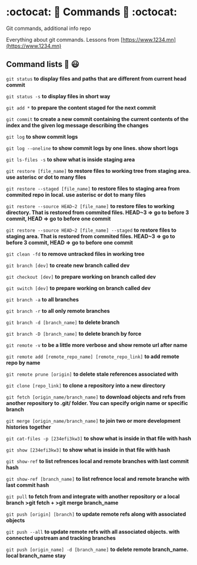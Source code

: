 # :octocat: 💫 Commands :dizzy: :octocat:
Git commands, additional info repo

Everything about git commands. Lessons from [https://www.1234.mn](https://www.1234.mn)

## Command lists :monocle_face: 😃

`git status` **to display files and paths that are different from current head commit**

`git status -s` **to display files in short way**

`git add *` **to prepare the content staged for the next commit**

`git commit` **to create a new commit containing the current contents of the index and the given log message describing the changes**

`git log` **to show commit logs**

`git log --oneline` **to show commit logs by one lines. show short logs**

`git ls-files -s` **to show what is inside staging area**

`git restore [file_name]` **to restore files to working tree from staging area. use asterisc or dot to many files**

`git restore --staged [file_name]` **to restore files to staging area from commited repo in local. use asterisc or dot to many files**

`git restore --source HEAD~2 [file_name]` **to restore files to working directory. That is restored from commited files. HEAD~3 => go to before 3 commit, HEAD => go to before one commit** 

`git restore --source HEAD~2 [file_name] --staged` **to restore files to staging area. That is restored from commited files. HEAD~3 => go to before 3 commit, HEAD => go to before one commit** 

`git clean -fd` **to remove untracked files in working tree**

`git branch [dev]` **to create new branch called dev**

`git checkout [dev]` **to prepare working on branch called dev**

`git switch [dev]` **to prepare working on branch called dev**

`git branch -a` **to all branches**

`git branch -r` **to all only remote branches**

`git branch -d [branch_name]` **to delete branch**

`git branch -D [branch_name]` **to delete branch by force**

`git remote -v` **to be a little more verbose and show remote url after name**

`git remote add [remote_repo_name] [remote_repo_link]` **to add remote repo by name**

`git remote prune [origin]` **to delete stale references associated with <name>**

`git clone [repo_link]` **to clone a repository into a new directory**

`git fetch [origin_name/branch_name]` **to download objects and refs from another repository to .git/ folder. You can specify origin name or specific branch**

`git merge [origin_name/branch_name]` **to join two or more development histories together**

`git cat-files -p [234efi3kw3]` **to show what is inside in that file with hash**

`git show [234efi3kw3]` **to show what is inside in that file with hash**

`git show-ref` **to list refrences local and remote branches with last commit hash**

`git show-ref [branch_name]` **to list refrence local and remote branche with last commit hash**

`git pull` **to fetch from and integrate with another repository or a local branch** **>git fetch  + >git merge branch_name**

`git push [origin] [branch]` **to update remote refs along with associated objects**

`git push --all` **to update remote refs with all associated objects. with connected upstream and tracking branches**

`git push [origin_name] -d [branch_name]` **to delete remote branch_name. local branch_name stay**